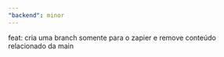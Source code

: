 ```yaml
---
"backend": minor
---
```


feat: cria uma branch somente para o zapier e remove conteúdo relacionado da main
